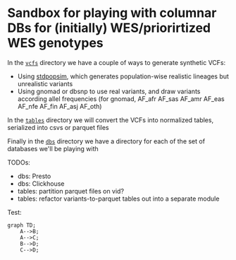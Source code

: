 # Sandbox for playing with columnar DBs for (initially) WES/priorirtized WES genotypes

In the [`vcfs`](./vcfs) directory we have a couple of ways to generate synthetic VCFs:

* Using [stdpopsim](https://stdpopsim.readthedocs.io/en/latest/index.html), which generates population-wise realistic lineages but unrealistic variants
* Using gnomad or dbsnp to use real variants, and draw variants according allel frequencies (for gnomad, AF_afr AF_sas AF_amr AF_eas AF_nfe AF_fin AF_asj AF_oth)

In the [`tables`](./tables) directory we will convert the VCFs into normalized tables, serialized into csvs or parquet files

Finally in the [`dbs`](./dbs) directory we have a directory for each of the set of databases we'll be playing with 

TODOs:

* dbs: Presto
* dbs: Clickhouse
* tables: partition parquet files on vid?
* tables: refactor variants-to-parquet tables out into a separate module

Test:

```mermaid
graph TD;
    A-->B;
    A-->C;
    B-->D;
    C-->D;
```